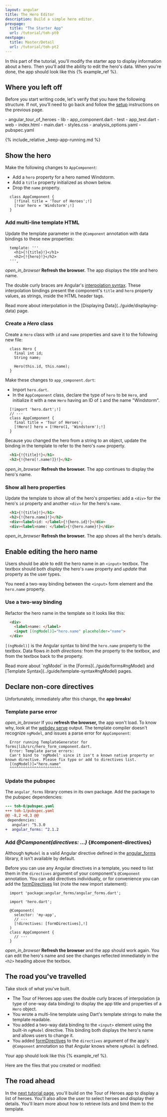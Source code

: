 ```yaml
---
layout: angular
title: The Hero Editor
description: Build a simple hero editor.
prevpage:
  title: "The Starter App"
  url: /tutorial/toh-pt0
nextpage:
  title: Master/Detail
  url: /tutorial/toh-pt2
---
```

<?code-excerpt path-base="examples/ng/doc/toh-1"?>
In this part of the tutorial, you'll modify the starter app to display
information about a hero. Then you'll add the ability to edit the hero's data.
When you're done, the app should look like this {% example_ref %}.

## Where you left off

Before you start writing code, let's verify that you have the following structure.
If not, you'll need to go back and follow the [setup](toh-pt0) instructions
on the previous page.

<div class="ul-filetree" markdown="1">
- angular_tour_of_heroes
  - lib
    - app_component.dart
  - test
    - app_test.dart
  - web
    - index.html
    - main.dart
    - styles.css
  - analysis_options.yaml
  - pubspec.yaml
</div>

{% include_relative _keep-app-running.md %}

## Show the hero

Make the following changes to `AppComponent`:

- Add a `hero` property for a hero named Windstorm.
- Add a `title` property initialized as shown below.
- Drop the `name` property.

<?code-excerpt "lib/app_component_1.dart (class)" replace="/final.*|var.*/[!$&!]/g" title?>
```
  class AppComponent {
    [!final title = 'Tour of Heroes';!]
    [!var hero = 'Windstorm';!]
  }
```

### Add multi-line template HTML

Update the template parameter in the `@Component` annotation with data bindings
to these new properties:

<?code-excerpt "lib/app_component_1.dart (template)" title?>
```
  template: '''
    <h1>{!{title}!}</h1>
    <h2>{!{hero}!}</h2>
  ''',
```

<i class="material-icons">open_in_browser</i>
**Refresh the browser.** The app displays the title and hero name.

The double curly braces are Angular's [interpolation syntax][]. These
interpolation bindings present the component's `title` and `hero` property
values, as strings, inside the HTML header tags.

<div class="l-sub-section" markdown="1">
  Read more about interpolation in the [Displaying Data](../guide/displaying-data) page.
</div>

### Create a _Hero_ class

Create a `Hero` class with `id` and `name` properties and
save it to the following new file:

<?code-excerpt "lib/hero.dart" title?>
```
  class Hero {
    final int id;
    String name;

    Hero(this.id, this.name);
  }
```

Make these changes to `app_component.dart`:

- Import `hero.dart`.
- In the `AppComponent` class, declare the type of `hero` to be `Hero`, and
  initialize it with a new `Hero` having an ID of `1` and the name "Windstorm".

<?code-excerpt "lib/app_component_2.dart (import and class)" replace="/import.*|Hero(?= )|Hero.1.*/[!$&!]/g" title?>
```
  [!import 'hero.dart';!]
  // ···
  class AppComponent {
    final title = 'Tour of Heroes';
    [!Hero!] hero = [!Hero(1, 'Windstorm');!]
  }
```

Because you changed the hero from a string to an object, update the binding in
the template to refer to the hero's `name` property.

<?code-excerpt "lib/app_component_2.dart (template)" remove="/'|div/" replace="/\.name/[!$&!]/g"?>
```html
  <h1>{!{title}!}</h1>
  <h2>{!{hero[!.name!]}!}</h2>
```

<i class="material-icons">open_in_browser</i>
**Refresh the browser.** The app continues to display the hero's name.

### Show all hero properties

Update the template to show all of the hero's properties: add a `<div>` for the
hero's `id` property and another `<div>` for the hero's `name`.

<?code-excerpt "lib/app_component_2.dart (template)" remove="'" title?>
```html
  <h1>{!{title}!}</h1>
  <h2>{!{hero.name}!}</h2>
  <div><label>id: </label>{!{hero.id}!}</div>
  <div><label>name: </label>{!{hero.name}!}</div>
```

<i class="material-icons">open_in_browser</i>
**Refresh the browser.** The app shows all the hero's details.

## Enable editing the hero name

Users should be able to edit the hero name in an `<input>` textbox.
The textbox should both _display_ the hero's `name` property
and _update_ that property as the user types.

You need a two-way binding between the `<input>` form element and the `hero.name` property.

### Use a two-way binding

Refactor the hero name in the template so it looks like this:

<?code-excerpt "lib/app_component.dart (template)" remove="/h\d|id|'/"?>
```html
  <div>
    <label>name: </label>
    <input [(ngModel)]="hero.name" placeholder="name">
  </div>
```

`[(ngModel)]` is the Angular syntax to bind the `hero.name` property
to the textbox.
Data flows _in both directions:_ from the property to the textbox,
and from the textbox back to the property.

<div class="l-sub-section" markdown="1">
  Read more about `ngModel` in the
  [Forms](../guide/forms#ngModel) and
  [Template Syntax](../guide/template-syntax#ngModel) pages.
</div>

## Declare non-core directives

Unfortunately, immediately after this change, the **app breaks**!

### Template parse error

<i class="material-icons">open_in_browser</i>
If you **refresh the browser,** the app won't load.
To know why, look at the [webdev serve][] output. The template
compiler doesn't recognize `ngModel`, and issues a parse error for
`AppComponent`:

```nocode
  Error running TemplateGenerator for forms|lib/src/hero_form_component.dart.
  Error: Template parse errors:
  Can't bind to 'ngModel' since it isn't a known native property or known directive. Please fix typo or add to directives list.
  [(ngModel)]="hero.name"
  ^^^^^^^^^^^^^^^^^^^^^^^
```

### Update the pubspec

<?code-excerpt path-base="examples/ng/doc"?>

The `angular_forms` library comes in its own package. Add the package to the pubspec dependencies:

<?code-excerpt "toh-0/pubspec.yaml" diff-with="toh-1/pubspec.yaml" from="dependencies" to="angular_forms"?>
```diff
--- toh-0/pubspec.yaml
+++ toh-1/pubspec.yaml
@@ -8,2 +8,3 @@
 dependencies:
   angular: ^5.3.0
+  angular_forms: ^2.1.2
```

<?code-excerpt path-base="examples/ng/doc/toh-1"?>

### Add _@Component(directives: ...)_ {#component-directives}

Although `NgModel` is a valid Angular directive defined in the [angular_forms][]
library, it isn't available by default.

Before you can use any Angular directives in a template,
you need to list them in the `directives` argument of your component's
`@Component` annotation. You can add directives individually, or for
convenience you can add the [formDirectives][] list
(note the new import statement):

<?code-excerpt "lib/app_component.dart (directives)" replace="/directives:.*/[!$&!]/g" title?>
```
  import 'package:angular_forms/angular_forms.dart';

  import 'hero.dart';

  @Component(
    selector: 'my-app',
    // ···
    [!directives: [formDirectives],!]
  )
  class AppComponent {
    // ···
  }
```

<i class="material-icons">open_in_browser</i> **Refresh the browser** and the
app should work again. You can edit the hero's name and see the changes
reflected immediately in the `<h2>` heading above the textbox.

## The road you've travelled

Take stock of what you've built.

* The Tour of Heroes app uses the double curly braces of interpolation (a type of one-way data binding)
  to display the app title and properties of a `Hero` object.
* You wrote a multi-line template using Dart's template strings to make the template readable.
* You added a two-way data binding to the `<input>` element
  using the built-in `ngModel` directive. This binding both displays the hero's
  name and allows users to change it.
* You added [formDirectives][] to the `directives` argument of the app's
  `@Component` annotation so that Angular knows where `ngModel` is defined.

Your app should look like this {% example_ref %}.

Here are the files that you created or modified:

<code-tabs>
  <?code-pane "lib/app_component.dart" linenums?>
  <?code-pane "lib/hero.dart" linenums?>
</code-tabs>

## The road ahead

In the [next tutorial page](toh-pt2), you'll build on the Tour of Heroes app to display a list of heroes.
You'll also allow the user to select heroes and display their details.
You'll learn more about how to retrieve lists and bind them to the template.

[angular_forms]: {{site.api}}/angular_forms
[webdev serve]: {{site.pub-pkg}}/webdev#usage
[formDirectives]: {{site.api}}/angular_forms/angular_forms/formDirectives-constant
[interpolation syntax]: /guide/template-syntax#interpolation
